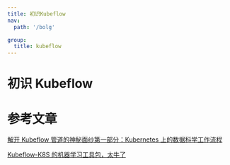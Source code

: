 ```yaml
---
title: 初识Kubeflow
nav:
  path: '/bolg'

group:
  title: kubeflow
---
```


# 初识 Kubeflow

# 参考文章

[解开 Kubeflow 管道的神秘面纱第一部分：Kubernetes 上的数据科学工作流程](https://cn.ubuntu.com/blog/data-science-workflows-on-kubernetes-with-kubeflow-pipelines-part-1-cn)

[Kubeflow-K8S 的机器学习工具包，太牛了](https://juejin.cn/post/6844904131346300941)

